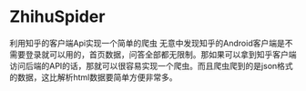 # ZhihuSpider
利用知乎的客户端Api实现一个简单的爬虫
无意中发现知乎的Android客户端是不需要登录就可以用的，首页数据，问答全部都无限制。那如果可以拿到知乎客户端访问后端的API的话，那就可以很容易实现一个爬虫。而且爬虫爬到的是json格式的数据，这比解析html数据要简单方便非常多。
